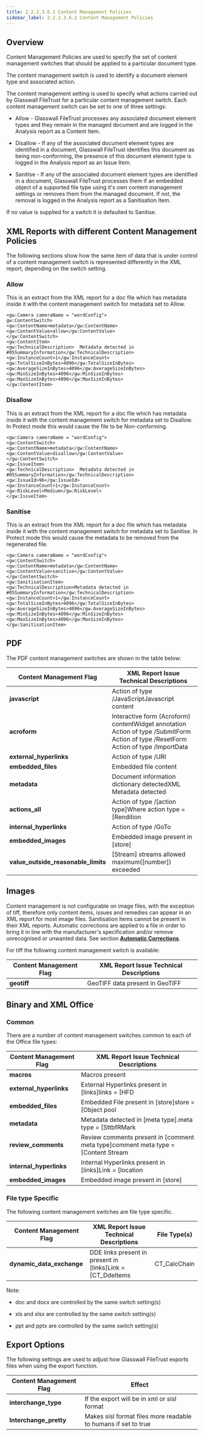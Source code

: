 ```yaml
---
title: 2.2.2.3.6.1 Content Management Policies
sidebar_label: 2.2.2.3.6.1 Content Management Policies
---
```


## Overview

Content Management Policies are used to specify the set of content management switches that should be applied to a particular document type.

The content management switch is used to identify a document element type and associated action.

The content management setting is used to specify what actions carried out by Glasswall FileTrust for a particular content management switch. Each content management switch can be set to one of three settings:

- Allow - Glasswall FileTrust processes any associated document element types and they remain in the managed document and are logged in the Analysis report as a Content Item.

- Disallow - If any of the associated document element types are identified in a document, Glasswall FileTrust identifies this document as being non-conforming, the presence of this document element type is logged in the Analysis report as an Issue Item.

- Sanitise - If any of the associated document element types are identified in a document, Glasswall FileTrust processes them if an embedded object of a supported file type using it&#39;s own content management settings or removes them from the managed document. If not, the removal is logged in the Analysis report as a Sanitisation Item.

If no value is supplied for a switch it is defaulted to Sanitise.

## XML Reports with different Content Management Policies

The following sections show how the same item of data that is under control of a content management switch is represented differently in the XML report, depending on the switch setting.

### Allow

This is an extract from the XML report for a doc file which has metadata inside it with the content management switch for metadata set to Allow.
```
<gw:Camera cameraName = "wordConfig">
gw:ContentSwitch>
<gw:ContentName>metadata</gw:ContentName>
<gw:ContentValue>allow</gw:ContentValue>
</gw:ContentSwitch>
<gw:ContentItem>
<gw:TechnicalDescription>  Metadata detected in #05SummaryInformation</gw:TechnicalDescription>
<gw:InstanceCount>1</gw:InstanceCount>
<gw:TotalSizeInBytes>4096</gw:TotalSizeInBytes>
<gw:AverageSizeInBytes>4096</gw:AverageSizeInBytes>
<gw:MinSizeInBytes>4096</gw:MinSizeInBytes>
<gw:MaxSizeInBytes>4096</gw:MaxSizeInBytes>
</gw:ContentItem>
```

### Disallow

This is an extract from the XML report for a doc file which has metadata inside it with the content management switch for metadata set to Disallow.  In Protect mode this would cause the file to be Non-conforming.
```
<gw:Camera cameraName = "wordConfig">
<gw:ContentSwitch>
<gw:ContentName>metadata</gw:ContentName>
<gw:ContentValue>disallow</gw:ContentValue>
</gw:ContentSwitch>
<gw:IssueItem>
<gw:TechnicalDescription>  Metadata detected in  #05SummaryInformation</gw:TechnicalDescription>
<gw:IssueId>96</gw:IssueId>
<gw:InstanceCount>1</gw:InstanceCount>
<gw:RiskLevel>Medium</gw:RiskLevel>
</gw:IssueItem>
```
### Sanitise

This is an extract from the XML report for a doc file which has metadata inside it with the content management switch for metadata set to Sanitise.  In Protect mode this would cause the metadata to be removed from the regenerated file.
```
<gw:Camera cameraName = "wordConfig">
<gw:ContentSwitch>
<gw:ContentName>metadata</gw:ContentName>
<gw:ContentValue>sanitise</gw:ContentValue>
</gw:ContentSwitch>
<gw:SanitisationItem>
<gw:TechnicalDescription>Metadata detected in  #05SummaryInformation</gw:TechnicalDescription>
<gw:InstanceCount>1</gw:InstanceCount>
<gw:TotalSizeInBytes>4096</gw:TotalSizeInBytes>
<gw:AverageSizeInBytes>4096</gw:AverageSizeInBytes>
<gw:MinSizeInBytes>4096</gw:MinSizeInBytes>
<gw:MaxSizeInBytes>4096</gw:MaxSizeInBytes>
</gw:SanitisationItem>
```

## PDF

The PDF content management switches are shown in the table below:

| **Content Management Flag** | **XML Report Issue Technical Descriptions** |
| --- | --- |
| **javascript** | Action of type /JavaScriptJavascript content  |
| **acroform** | Interactive form (Acroform) contentWidget annotation Action of type /SubmitForm Action of type /ResetForm Action of type /ImportData  |
| **external\_hyperlinks** | Action of type /URI |
| **embedded\_files** | Embedded file content |
| **metadata** | Document information dictionary detectedXML Metadata detected  |
| **actions\_all** | Action of type /[action type]Where action type =[Rendition|Sound|        Movie|Hide|SetOCGState|            GoTo3DView |
| **internal\_hyperlinks** | Action of type /GoTo |
| **embedded\_images** | Embedded image present in [store] |
| **value\_outside\_reasonable\_limits** | [Stream] streams allowed maximum([number]) exceeded |

## Images

Content management is not configurable on image files, with the exception of tiff, therefore only content items, issues and remedies can appear in an XML report for most image files. Sanitisation items cannot be present in their XML reports. Automatic corrections are applied to a file in order to bring it in line with the manufacturer&#39;s specification and/or remove unrecognised or unwanted data. See section [**Automatic Corrections**](https://docs.glasswallsolutions.com/sdk/editor/Content/Product-Description/Automatic%20Corrections.htm).

For tiff the following content management switch is available:

| **Content Management Flag** | **XML Report Issue Technical Descriptions** |
| --- | --- |
| **geotiff** | GeoTIFF data present in GeoTIFF |

## Binary and XML Office

### Common

There are a number of content management switches common to each of the Office file types:

| **Content Management Flag** | **XML Report Issue Technical Descriptions** |
| --- | --- |
| **macros** | Macros present |
| **external\_hyperlinks** | External Hyperlinks present in [links]links  = [HFD|VtHyperlinks|\*] |
| **embedded\_files** | Embedded File present in [store]store = [Object pool|Data Stream|\*] |
| **metadata**   | Metadata detected in [meta type].meta type = [SttbfRMark|Document Summary Stream|Summary Information Stream|\*] |
| **review\_comments** | Review comments present in [comment meta type]comment meta type = [Content Stream|GrpXstAtnOwners|CommentTree|aATRDPre10|Comment10TextAtom|TxO|\*] |
| **internal\_hyperlinks** | Internal Hyperlinks present in [links]Link = [location | CT\_Hyperlink | \*] |
| **embedded\_images** | Embedded image present in [store] |

### File type Specific

The following content management switches are file type specific.

| **Content Management Flag** | **XML Report Issue Technical Descriptions** | **File Type(s)** |
| --- | --- | --- |
| **dynamic\_data\_exchange** | DDE links present in present in [links]Link = [CT\_DdeItems|CT\_CalcChain|CT\_Cell| SupBook|\*] | Excel Binary, Excel XML, Word Binary and Word XML |


Note:

- doc and docx are controlled by the same switch setting(s)

- xls and  xlsx are controlled by the same switch setting(s)

- ppt and pptx are controlled by the same switch setting(s)

## Export Options

The following settings are used to adjust how Glasswall FileTrust exports files when using the export function.

| **Content Management Flag** | **Effect** |
| --- | --- |
| **interchange\_type** | If the export will be in xml or sisl format |
| **Interchange\_pretty** | Makes sisl format files more readable to humans if set to true |